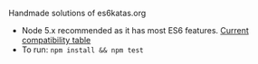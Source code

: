 Handmade solutions of es6katas.org
- Node 5.x recommended as it has most ES6 features. [Current compatibility table](https://kangax.github.io/compat-table/es6/)
- To run: `npm install && npm test`